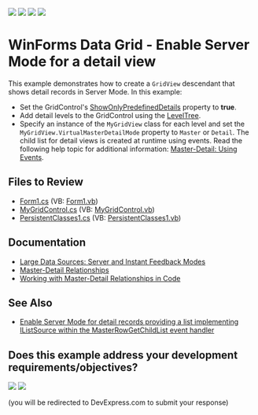 <!-- default badges list -->
![](https://img.shields.io/endpoint?url=https://codecentral.devexpress.com/api/v1/VersionRange/128632348/13.1.4%2B)
[![](https://img.shields.io/badge/Open_in_DevExpress_Support_Center-FF7200?style=flat-square&logo=DevExpress&logoColor=white)](https://supportcenter.devexpress.com/ticket/details/E1460)
[![](https://img.shields.io/badge/📖_How_to_use_DevExpress_Examples-e9f6fc?style=flat-square)](https://docs.devexpress.com/GeneralInformation/403183)
[![](https://img.shields.io/badge/💬_Leave_Feedback-feecdd?style=flat-square)](#does-this-example-address-your-development-requirementsobjectives)
<!-- default badges end -->

# WinForms Data Grid - Enable Server Mode for a detail view

This example demonstrates how to create a `GridView` descendant that shows detail records in Server Mode. In this example:

* Set the GridControl's [ShowOnlyPredefinedDetails](https://docs.devexpress.com/WindowsForms/DevExpress.XtraGrid.GridControl.ShowOnlyPredefinedDetails) property to **true**.
* Add detail levels to the GridControl using the [LevelTree](https://docs.devexpress.com/WindowsForms/DevExpress.XtraGrid.GridControl.LevelTree).
* Specify an instance of the `MyGridView` class for each level and set the `MyGridView.VirtualMasterDetailMode` property to `Master` or `Detail`. The child list for detail views is created at runtime using events. Read the following help topic for additional information: [Master-Detail: Using Events](https://docs.devexpress.com/WindowsForms/732/controls-and-libraries/data-grid/master-detail/working-with-master-detail-relationships-in-code).


## Files to Review

* [Form1.cs](./CS/Q205267_4/Form1.cs) (VB: [Form1.vb](./VB/Q205267_4/Form1.vb))
* [MyGridControl.cs](./CS/Q205267_4/MyGridControl.cs) (VB: [MyGridControl.vb](./VB/Q205267_4/MyGridControl.vb))
* [PersistentClasses1.cs](./CS/Q205267_4/PersistentClasses1.cs) (VB: [PersistentClasses1.vb](./VB/Q205267_4/PersistentClasses1.vb))


## Documentation

* [Large Data Sources: Server and Instant Feedback Modes](https://docs.devexpress.com/WindowsForms/8398/controls-and-libraries/data-grid/data-binding/large-data-sources-server-and-instant-feedback-modes)
* [Master-Detail Relationships](https://docs.devexpress.com/WindowsForms/3473/controls-and-libraries/data-grid/master-detail-relationships)
* [Working with Master-Detail Relationships in Code](https://docs.devexpress.com/WindowsForms/732/controls-and-libraries/data-grid/master-detail/working-with-master-detail-relationships-in-code)


## See Also

* [Enable Server Mode for detail records providing a list implementing IListSource within the MasterRowGetChildList event handler](https://supportcenter.devexpress.com/ticket/details/s32493/add-the-capability-to-enable-the-server-mode-feature-for-detail-records-providing-a-list)
<!-- feedback -->
## Does this example address your development requirements/objectives?

[<img src="https://www.devexpress.com/support/examples/i/yes-button.svg"/>](https://www.devexpress.com/support/examples/survey.xml?utm_source=github&utm_campaign=winforms-grid-enable-server-mode-for-detail-view&~~~was_helpful=yes) [<img src="https://www.devexpress.com/support/examples/i/no-button.svg"/>](https://www.devexpress.com/support/examples/survey.xml?utm_source=github&utm_campaign=winforms-grid-enable-server-mode-for-detail-view&~~~was_helpful=no)

(you will be redirected to DevExpress.com to submit your response)
<!-- feedback end -->
